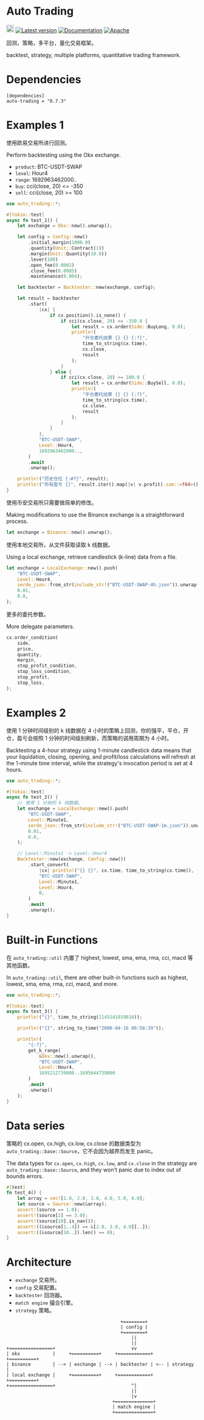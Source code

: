 # Auto Trading

[<img alt="github" src="https://img.shields.io/badge/github-86maid/auto--trading- ?logo=github" height="20">](https://github.com/86maid/auto-trading)
[![Latest version](https://img.shields.io/crates/v/auto-trading)](https://crates.io/crates/auto-trading)
[![Documentation](https://docs.rs/auto-trading/badge.svg)](https://docs.rs/auto-trading)
[![Apache](https://img.shields.io/badge/license-Apache-blue.svg)](https://github.com/86maid/auto-trading/blob/master/LICENSE)

回测，策略，多平台，量化交易框架。

backtest, strategy, multiple platforms, quantitative trading framework.

# Dependencies

```
[dependencies]
auto-trading = "0.7.3"
```

# Examples 1

使用欧易交易所进行回测。

Perform backtesting using the Okx exchange.

* `product`: BTC-USDT-SWAP  
* `level`: Hour4  
* `range`: 1692963462000..  
* `buy`: cci(close, 20) <= -350
* `sell`: cci(close, 20) >= 100

```rust
use auto_trading::*;

#[tokio::test]
async fn test_1() {
    let exchange = Okx::new().unwrap();

    let config = Config::new()
        .initial_margin(1000.0)
        .quantity(Unit::Contract(1))
        .margin(Unit::Quantity(10.0))
        .lever(100)
        .open_fee(0.0002)
        .close_fee(0.0005)
        .maintenance(0.004);

    let backtester = Backtester::new(exchange, config);

    let result = backtester
        .start(
            |cx| {
                if cx.position().is_none() {
                    if cci(cx.close, 20) <= -350.0 {
                        let result = cx.order(Side::BuyLong, 0.0);
                        println!(
                            "开仓委托结果 {} {} {:?}",
                            time_to_string(cx.time),
                            cx.close,
                            result
                        );
                    }
                } else {
                    if cci(cx.close, 20) >= 100.0 {
                        let result = cx.order(Side::BuySell, 0.0);
                        println!(
                            "平仓委托结果 {} {} {:?}",
                            time_to_string(cx.time),
                            cx.close,
                            result
                        );
                    }
                }
            },
            "BTC-USDT-SWAP",
            Level::Hour4,
            1692963462000..,
        )
        .await
        .unwrap();

    println!("历史仓位 {:#?}", result);
    println!("所有盈亏 {}", result.iter().map(|v| v.profit).sum::<f64>());
}
```

使用币安交易所只需要做简单的修改。

Making modifications to use the Binance exchange is a straightforward process.

```rust
let exchange = Binance::new().unwrap();
```

使用本地交易所，从文件获取读取 k 线数据。

Using a local exchange, retrieve candlestick (k-line) data from a file.

```rust
let exchange = LocalExchange::new().push(
    "BTC-USDT-SWAP",
    Level::Hour4,
    serde_json::from_str(include_str!("BTC-USDT-SWAP-4h.json")).unwrap(),
    0.01,
    0.0,
);
```

更多的委托参数。

More delegate parameters.

```rust
cx.order_condition(
    side,
    price,
    quantity,
    margin,
    stop_profit_condition,
    stop_loss_condition,
    stop_profit,
    stop_loss,
);
```

# Examples 2

使用 1 分钟时间级别的 k 线数据在 4 小时的策略上回测，你的强平，平仓，开仓，盈亏会按照 1 分钟的时间级别刷新，而策略的调用周期为 4 小时。

Backtesting a 4-hour strategy using 1-minute candlestick data means that your liquidation, closing, opening, and profit/loss calculations will refresh at the 1-minute time interval, while the strategy's invocation period is set at 4 hours.

```rust
use auto_trading::*;

#[tokio::test]
async fn test_2() {
    // 使用 1 分钟的 k 线数据。
    let exchange = LocalExchange::new().push(
        "BTC-USDT-SWAP",
        Level::Minute1,
        serde_json::from_str(include_str!("BTC-USDT-SWAP-1m.json")).unwrap(),
        0.01,
        0.0,
    );

    // Level::Minute1 -> Level::Hour4
    Backtester::new(exchange, Config::new())
        .start_convert(
            |cx| println!("{} {}", cx.time, time_to_string(cx.time)),
            "BTC-USDT-SWAP",
            Level::Minute1,
            Level::Hour4,
            0,
        )
        .await
        .unwrap();
}
```

# Built-in Functions

在 `auto_trading::util` 内置了 highest, lowest, sma, ema, rma, cci, macd 等其他函数。

In `auto_trading::util`, there are other built-in functions such as highest, lowest, sma, ema, rma, cci, macd, and more.

```rust
use auto_trading::*;

#[tokio::test]
async fn test_3() {
    println!("{}", time_to_string(1145141919810));

    println!("{}", string_to_time("2006-04-16 06:58:39"));

    println!(
        "{:?}",
        get_k_range(
            &Okx::new().unwrap(),
            "BTC-USDT-SWAP",
            Level::Hour4,
            1695212739000..1695644739000
        )
        .await
        .unwrap()
    );
}
```

# Data series

策略的 cx.open, cx.high, cx.low, cx.close 的数据类型为 `auto_trading::base::Source`，它不会因为越界而发生 panic。

The data types for `cx.open`, `cx.high`, `cx.low`, and `cx.close` in the strategy are `auto_trading::base::Source`, and they won't panic due to index out of bounds errors.

```rust
#[test]
fn test_4() {
    let array = vec![1.0, 2.0, 3.0, 4.0, 5.0, 6.0];
    let source = Source::new(&array);
    assert!(source == 1.0);
    assert!(source[2] == 3.0);
    assert!(source[10].is_nan());
    assert!((&source[1..4]) == &[2.0, 3.0, 4.0][..]);
    assert!((&source[10..]).len() == 0);
}
```

# Architecture

* `exchange` 交易所。
* `config` 交易配置。
* `backtester` 回测器。
* `match engine` 撮合引擎。
* `strategy` 策略。

```
                                          +========+
                                          | config |
                                          +========+
                                              ||
                                              ||
+================+                            vv
| okx            |     +==========+     +============+     +==========+
| binance        | --> | exchange | --> | backtester | <-- | strategy |
| local exchange |     +==========+     +============+     +==========+
+================+                            ^|
                                              ||
                                              |v
                                       +==============+
                                       | match engine |
                                       +==============+
```